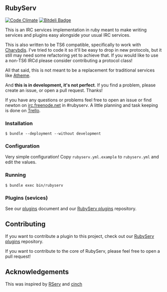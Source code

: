## RubyServ

[![Code Climate](https://codeclimate.com/github/jameswritescode/rubyserv.png)](https://codeclimate.com/github/jameswritescode/rubyserv) [![Bitdeli Badge](https://d2weczhvl823v0.cloudfront.net/jameswritescode/rubyserv/trend.png)](https://bitdeli.com/free "Bitdeli Badge")

This is an IRC services implementation in ruby meant to make writing services and plugins easy alongside your usual IRC services.

This is also written to be TS6 compatible, specifically to work with [Charybdis](http://www.atheme.org/project/charybdis). I've tried to code it so it'll be easy to drop in new protocols, but it still may need some refactoring yet to achieve that. If you would like to use a non-TS6 IRCd please consider contributing a protocol class!

All that said, this is not meant to be a replacement for traditional services like [Atheme](https://github.com/atheme/atheme).

And **this is in development, it's not perfect**. If you find a problem, please create an issue, or open a pull request. Thanks!

If you have any questions or problems feel free to open an issue or find newton on [irc.freenode.net](http://freenode.net) in #rubyserv. A little planning and task keeping is done on [Trello](https://trello.com/b/2sqGDjIT).

### Installation

```
$ bundle --deployment --without development
```

### Configuration

Very simple configuration! Copy `rubyserv.yml.example` to `rubyserv.yml` and edit the values.

### Running

```
$ bundle exec bin/rubyserv
```

### Plugins (sevices)

See our [plugins](https://github.com/jameswritescode/rubyserv/tree/master/doc/plugins.md) document and our [RubyServ plugins](https://github.com/jameswritescode/rubyserv-plugins) repository.

## Contributing

If you want to contribute a plugin to this project, check out our [RubyServ plugins](https://github.com/jameswritescode/rubyserv-plugins) repository.

If you want to contribute to the core of RubyServ, please feel free to open a pull request!

## Acknowledgements

This was inspired by [RServ](https://github.com/somasonic/RServ) and [cinch](https://github.com/cinchrb/cinch)
